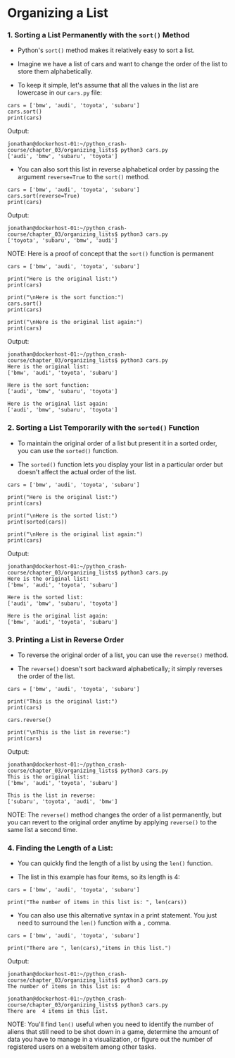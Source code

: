# Organizing a List

### 1. Sorting a List Permanently with the `sort()` Method

- Python's `sort()` method makes it relatively easy to sort a list. 

- Imagine we have a list of cars and want to change the order of the list to store them alphabetically. 

- To keep it simple, let's assume that all the values in the list are lowercase in our `cars.py` file:

```
cars = ['bmw', 'audi', 'toyota', 'subaru']
cars.sort()
print(cars)
```

Output:

```
jonathan@dockerhost-01:~/python_crash-course/chapter_03/organizing_lists$ python3 cars.py
['audi', 'bmw', 'subaru', 'toyota']
```

- You can also sort this list in reverse alphabetical order by passing the argument `reverse=True` to the `sort()` method.

```
cars = ['bmw', 'audi', 'toyota', 'subaru']
cars.sort(reverse=True)
print(cars)
```

Output:

```
jonathan@dockerhost-01:~/python_crash-course/chapter_03/organizing_lists$ python3 cars.py
['toyota', 'subaru', 'bmw', 'audi']
```

NOTE: Here is a proof of concept that the `sort()` function is permanent

```
cars = ['bmw', 'audi', 'toyota', 'subaru']

print("Here is the original list:")
print(cars)

print("\nHere is the sort function:")
cars.sort()
print(cars)

print("\nHere is the original list again:")
print(cars)
```

Output:

```
jonathan@dockerhost-01:~/python_crash-course/chapter_03/organizing_lists$ python3 cars.py
Here is the original list:
['bmw', 'audi', 'toyota', 'subaru']

Here is the sort function:
['audi', 'bmw', 'subaru', 'toyota']

Here is the original list again:
['audi', 'bmw', 'subaru', 'toyota']
```


### 2. Sorting a List Temporarily with the `sorted()` Function

- To maintain the original order of a list but present it in a sorted order, you can use the `sorted()` function. 

- The `sorted()` function lets you display your list in a particular order but doesn't affect the actual order of the list.

```
cars = ['bmw', 'audi', 'toyota', 'subaru']

print("Here is the original list:")
print(cars)

print("\nHere is the sorted list:")
print(sorted(cars))

print("\nHere is the original list again:")
print(cars)
```

Output:

```
jonathan@dockerhost-01:~/python_crash-course/chapter_03/organizing_lists$ python3 cars.py
Here is the original list:
['bmw', 'audi', 'toyota', 'subaru']

Here is the sorted list:
['audi', 'bmw', 'subaru', 'toyota']

Here is the original list again:
['bmw', 'audi', 'toyota', 'subaru']
```

### 3. Printing a List in Reverse Order

- To reverse the original order of a list, you can use the `reverse()` method. 

- The `reverse()` doesn't sort backward alphabetically; it simply reverses the order of the list.

```
cars = ['bmw', 'audi', 'toyota', 'subaru']

print("This is the original list:")
print(cars)

cars.reverse()

print("\nThis is the list in reverse:")
print(cars)
```

Output:

```
jonathan@dockerhost-01:~/python_crash-course/chapter_03/organizing_lists$ python3 cars.py
This is the original list:
['bmw', 'audi', 'toyota', 'subaru']

This is the list in reverse:
['subaru', 'toyota', 'audi', 'bmw']
```

NOTE: The `reverse()` method changes the order of a list permanently, but you can revert to the original order anytime by applying `reverse()` to the same list a second time. 

### 4. Finding the Length of a List:

- You can quickly find the length of a list by using the `len()` function. 

- The list in this example has four items, so its length is 4:

```
cars = ['bmw', 'audi', 'toyota', 'subaru']

print("The number of items in this list is: ", len(cars))
```

- You can also use this alternative syntax in a print statement. You just need to surround the `len()` function with a `,` comma.

```
cars = ['bmw', 'audi', 'toyota', 'subaru']

print("There are ", len(cars),"items in this list.")
```

Output:

```
jonathan@dockerhost-01:~/python_crash-course/chapter_03/organizing_lists$ python3 cars.py
The number of items in this list is:  4

jonathan@dockerhost-01:~/python_crash-course/chapter_03/organizing_lists$ python3 cars.py
There are  4 items in this list.
```

NOTE: You'll find `len()` useful when you need to identify the number of aliens that still need to be shot down in a game, determine the amount of data you have to manage in a visualization, or figure out the number of registered users on a websitem among other tasks.
